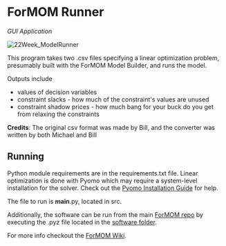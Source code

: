 # ForMOM Runner
*GUI Application*

![22Week_ModelRunner](https://user-images.githubusercontent.com/49537988/181365320-7868a2d1-0cb4-4ce9-b08d-bef3a5cf4b70.png)

This program takes two .csv files specifying a linear optimization problem,
presumably built with the ForMOM Model Builder, and runs the model.

Outputs include
 - values of decision variables
 - constraint slacks - how much of the constraint's values are unused
 - constraint shadow prices - how much bang for your buck do you get from relaxing the constraints

**Credits**: The original csv format was made by Bill, and the converter was written by both Michael and Bill


## Running

Python module requirements are in the requirements.txt file. Linear optimization is
done with Pyomo which may require a system-level installation for the solver.
Check out the [Pyomo Installation Guide](http://www.pyomo.org/installation) for
help.

The file to run is __main__.py, located in src.

Additionally, the software can be run from the main [ForMOM repo](https://github.com/New-Jersey-Forest-Service/ForMOM)
by executing the .pyz file located in the [software folder](https://github.com/New-Jersey-Forest-Service/ForMOM/tree/main/software).

For more info checkout the [ForMOM Wiki](https://github.com/New-Jersey-Forest-Service/ForMOM/wiki).
